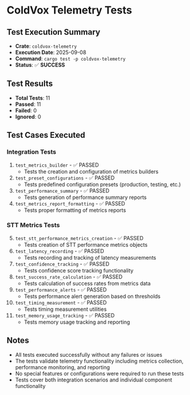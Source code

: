 # ColdVox Telemetry Tests

## Test Execution Summary
- **Crate**: `coldvox-telemetry`
- **Execution Date**: 2025-09-08
- **Command**: `cargo test -p coldvox-telemetry`
- **Status**: ✅ **SUCCESS**

## Test Results
- **Total Tests**: 11
- **Passed**: 11
- **Failed**: 0
- **Ignored**: 0

## Test Cases Executed

### Integration Tests
1. `test_metrics_builder` - ✅ PASSED
   - Tests the creation and configuration of metrics builders
2. `test_preset_configurations` - ✅ PASSED
   - Tests predefined configuration presets (production, testing, etc.)
3. `test_performance_summary` - ✅ PASSED
   - Tests generation of performance summary reports
4. `test_metrics_report_formatting` - ✅ PASSED
   - Tests proper formatting of metrics reports

### STT Metrics Tests
5. `test_stt_performance_metrics_creation` - ✅ PASSED
   - Tests creation of STT performance metrics objects
6. `test_latency_recording` - ✅ PASSED
   - Tests recording and tracking of latency measurements
7. `test_confidence_tracking` - ✅ PASSED
   - Tests confidence score tracking functionality
8. `test_success_rate_calculation` - ✅ PASSED
   - Tests calculation of success rates from metrics data
9. `test_performance_alerts` - ✅ PASSED
   - Tests performance alert generation based on thresholds
10. `test_timing_measurement` - ✅ PASSED
    - Tests timing measurement utilities
11. `test_memory_usage_tracking` - ✅ PASSED
    - Tests memory usage tracking and reporting

## Notes
- All tests executed successfully without any failures or issues
- The tests validate telemetry functionality including metrics collection, performance monitoring, and reporting
- No special features or configurations were required to run these tests
- Tests cover both integration scenarios and individual component functionality
